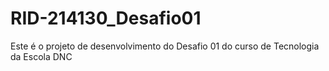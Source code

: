 # RID-214130_Desafio01
Este é o projeto de desenvolvimento do Desafio 01 do curso de Tecnologia da Escola DNC
